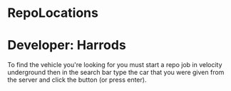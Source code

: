 # RepoLocations
# Developer: Harrods

To find the vehicle you're looking for you must start a repo job in velocity underground
then in the search bar type the car that you were given from the server and click the button (or press enter).
